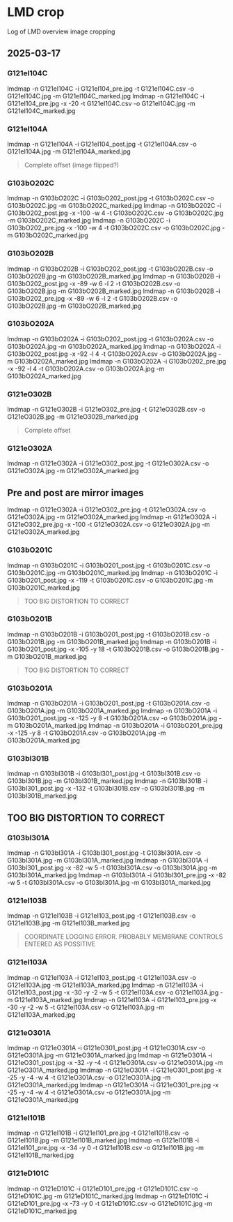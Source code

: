 # LMD crop

Log of LMD overview image cropping

## 2025-03-17

### G121eI104C
lmdmap -n G121eI104C -i G121eI104_pre.jpg -t G121eI104C.csv -o G121eI104C.jpg -m G121eI104C_marked.jpg
lmdmap -n G121eI104C -i G121eI104_pre.jpg -x -20 -t G121eI104C.csv -o G121eI104C.jpg -m G121eI104C_marked.jpg

### G121eI104A
lmdmap -n G121eI104A -i G121eI104_post.jpg -t G121eI104A.csv -o G121eI104A.jpg -m G121eI104A_marked.jpg
>Complete offset (image flipped?)

### G103bO202C
lmdmap -n G103bO202C -i G103bO202_post.jpg -t G103bO202C.csv -o G103bO202C.jpg -m G103bO202C_marked.jpg
lmdmap -n G103bO202C -i G103bO202_post.jpg -x -100 -w 4 -t G103bO202C.csv -o G103bO202C.jpg -m G103bO202C_marked.jpg
lmdmap -n G103bO202C -i G103bO202_pre.jpg -x -100 -w 4 -t G103bO202C.csv -o G103bO202C.jpg -m G103bO202C_marked.jpg

### G103bO202B
lmdmap -n G103bO202B -i G103bO202_post.jpg -t G103bO202B.csv -o G103bO202B.jpg -m G103bO202B_marked.jpg
lmdmap -n G103bO202B -i G103bO202_post.jpg -x -89 -w 6 -l 2 -t G103bO202B.csv -o G103bO202B.jpg -m G103bO202B_marked.jpg
lmdmap -n G103bO202B -i G103bO202_pre.jpg -x -89 -w 6 -l 2 -t G103bO202B.csv -o G103bO202B.jpg -m G103bO202B_marked.jpg

### G103bO202A
lmdmap -n G103bO202A -i G103bO202_post.jpg -t G103bO202A.csv -o G103bO202A.jpg -m G103bO202A_marked.jpg
lmdmap -n G103bO202A -i G103bO202_post.jpg -x -92 -l 4 -t G103bO202A.csv -o G103bO202A.jpg -m G103bO202A_marked.jpg
lmdmap -n G103bO202A -i G103bO202_pre.jpg -x -92 -l 4 -t G103bO202A.csv -o G103bO202A.jpg -m G103bO202A_marked.jpg

### G121eO302B
lmdmap -n G121eO302B -i G121eO302_pre.jpg -t G121eO302B.csv -o G121eO302B.jpg -m G121eO302B_marked.jpg
>Complete offset

### G121eO302A
lmdmap -n G121eO302A -i G121eO302_post.jpg -t G121eO302A.csv -o G121eO302A.jpg -m G121eO302A_marked.jpg
## Pre and post are mirror images
lmdmap -n G121eO302A -i G121eO302_pre.jpg -t G121eO302A.csv -o G121eO302A.jpg -m G121eO302A_marked.jpg
lmdmap -n G121eO302A -i G121eO302_pre.jpg -x -100 -t G121eO302A.csv -o G121eO302A.jpg -m G121eO302A_marked.jpg

### G103bO201C
lmdmap -n G103bO201C -i G103bO201_post.jpg -t G103bO201C.csv -o G103bO201C.jpg -m G103bO201C_marked.jpg
lmdmap -n G103bO201C -i G103bO201_post.jpg -x -119 -t G103bO201C.csv -o G103bO201C.jpg -m G103bO201C_marked.jpg
>TOO BIG DISTORTION TO CORRECT

### G103bO201B
lmdmap -n G103bO201B -i G103bO201_post.jpg -t G103bO201B.csv -o G103bO201B.jpg -m G103bO201B_marked.jpg
lmdmap -n G103bO201B -i G103bO201_post.jpg -x -105 -y 18 -t G103bO201B.csv -o G103bO201B.jpg -m G103bO201B_marked.jpg
>TOO BIG DISTORTION TO CORRECT

### G103bO201A
lmdmap -n G103bO201A -i G103bO201_post.jpg -t G103bO201A.csv -o G103bO201A.jpg -m G103bO201A_marked.jpg
lmdmap -n G103bO201A -i G103bO201_post.jpg -x -125 -y 8 -t G103bO201A.csv -o G103bO201A.jpg -m G103bO201A_marked.jpg
lmdmap -n G103bO201A -i G103bO201_pre.jpg -x -125 -y 8 -t G103bO201A.csv -o G103bO201A.jpg -m G103bO201A_marked.jpg

### G103bI301B
lmdmap -n G103bI301B -i G103bI301_post.jpg -t G103bI301B.csv -o G103bI301B.jpg -m G103bI301B_marked.jpg
lmdmap -n G103bI301B -i G103bI301_post.jpg -x -132 -t G103bI301B.csv -o G103bI301B.jpg -m G103bI301B_marked.jpg
## TOO BIG DISTORTION TO CORRECT

### G103bI301A
lmdmap -n G103bI301A -i G103bI301_post.jpg -t G103bI301A.csv -o G103bI301A.jpg -m G103bI301A_marked.jpg
lmdmap -n G103bI301A -i G103bI301_post.jpg -x -82 -w 5 -t G103bI301A.csv -o G103bI301A.jpg -m G103bI301A_marked.jpg
lmdmap -n G103bI301A -i G103bI301_pre.jpg -x -82 -w 5 -t G103bI301A.csv -o G103bI301A.jpg -m G103bI301A_marked.jpg


### G121eI103B
lmdmap -n G121eI103B -i G121eI103_post.jpg -t G121eI103B.csv -o G121eI103B.jpg -m G121eI103B_marked.jpg
>COORDINATE LOGGING ERROR. PROBABLY MEMBRANE CONTROLS ENTERED AS POSSITIVE

### G121eI103A
lmdmap -n G121eI103A -i G121eI103_post.jpg -t G121eI103A.csv -o G121eI103A.jpg -m G121eI103A_marked.jpg
lmdmap -n G121eI103A -i G121eI103_post.jpg -x -30 -y -2 -w 5 -t G121eI103A.csv -o G121eI103A.jpg -m G121eI103A_marked.jpg
lmdmap -n G121eI103A -i G121eI103_pre.jpg -x -30 -y -2 -w 5 -t G121eI103A.csv -o G121eI103A.jpg -m G121eI103A_marked.jpg

### G121eO301A
lmdmap -n G121eO301A -i G121eO301_post.jpg -t G121eO301A.csv -o G121eO301A.jpg -m G121eO301A_marked.jpg
lmdmap -n G121eO301A -i G121eO301_post.jpg -x -32 -y -4 -t G121eO301A.csv -o G121eO301A.jpg -m G121eO301A_marked.jpg
lmdmap -n G121eO301A -i G121eO301_post.jpg -x -25 -y -4 -w 4 -t G121eO301A.csv -o G121eO301A.jpg -m G121eO301A_marked.jpg
lmdmap -n G121eO301A -i G121eO301_pre.jpg -x -25 -y -4 -w 4 -t G121eO301A.csv -o G121eO301A.jpg -m G121eO301A_marked.jpg

### G121eI101B
lmdmap -n G121eI101B -i G121eI101_pre.jpg -t G121eI101B.csv -o G121eI101B.jpg -m G121eI101B_marked.jpg
lmdmap -n G121eI101B -i G121eI101_pre.jpg -x -34 -y 0 -t G121eI101B.csv -o G121eI101B.jpg -m G121eI101B_marked.jpg

### G121eD101C
lmdmap -n G121eD101C -i G121eD101_pre.jpg -t G121eD101C.csv -o G121eD101C.jpg -m G121eD101C_marked.jpg
lmdmap -n G121eD101C -i G121eD101_pre.jpg -x -73 -y 0 -t G121eD101C.csv -o G121eD101C.jpg -m G121eD101C_marked.jpg
